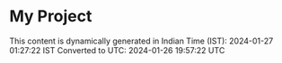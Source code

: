 # My Project

This content is dynamically generated in Indian Time (IST): 2024-01-27 01:27:22 IST
Converted to UTC: 2024-01-26 19:57:22 UTC

